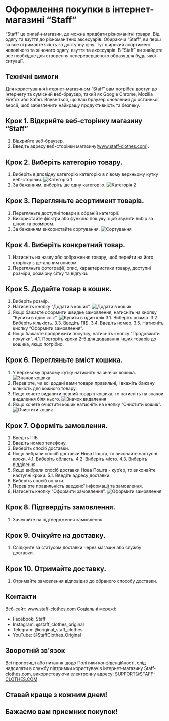 # Оформлення покупки в інтернет-магазині “Staff”

“Staff” це онлайн-магазин, де можна придбати різноманітні товари. Від одягу та взуття до різноманітних аксесуарів. Обираючи “Staff”, ви перш за все отримаєте якість за доступну ціну. Тут широкий асортимент чоловічого та жіночого одягу, взуття та аксесуарів. В “Staff” ви знайдете все необхідне для створення неперевершеного образу для будь-якої ситуації.

## Технічні вимоги
Для користування інтернет-магазином “Staff” вам потрібен доступ до Інтернету та сумісний веб-браузер, такий як Google Chrome, Mozilla Firefox або Safari. Впевніться, що ваш браузер оновлений до останньої версії, щоб забезпечити найкращу продуктивність та безпеку.

## Крок 1. Відкрийте веб-сторінку магазину “Staff” 

1. Відкрийте веб-браузер.
2. Введіть адресу веб-сторінки магазину(www.staff-clothes.com).

## Крок 2. Виберіть категорію товару.

1. Виберіть відповідну категорію категорію в лівому верхньому кутку веб-сторінки.
![Категорія 1](https://github.com/Victoria-Savoniuk/kpi-tech-writer-course/assets/114365042/d20fc9a5-bf2d-4351-abd6-46648917d4c7)
2. За бажанням, виберіть ще одну категорію.
![Категорія 2](https://github.com/Victoria-Savoniuk/kpi-tech-writer-course/assets/114365042/000a8149-9601-433b-8d5e-672b9e312dd1)

## Крок 3. Перегляньте асортимент товарів.

1. Перегляньте доступні товари в обраній категорії.
2. Використайте фільтри або функцію пошуку, щоб звузити вибір за ціною та розміром.
3. За бажанням використайте сортування.
![Сортування](https://github.com/Victoria-Savoniuk/kpi-tech-writer-course/assets/114365042/f67227e1-f308-4f25-8ff6-f82c145a517b)

## Крок 4. Виберіть конкретний товар.

1. Натисніть на назву або зображення товару, щоб перейти на його сторінку з детальним описом.
2. Перегляньте фотографії, опис, характеристики товару, доступні розміри, розмірну сітку та відгуки.

## Крок 5. Додайте товар в кошик.

1. Виберіть розмір.
2. Натисніть кнопку “Додати в кошик”.
![Додати в кошик](https://github.com/Victoria-Savoniuk/kpi-tech-writer-course/assets/114365042/89a96f3d-3083-4042-9b8c-e32f87a6a318)
3. Якщо бажаєте оформити швидке замовлення, натисніть на кнопку “Купити в один клік”.
![Купити в один клік](https://github.com/Victoria-Savoniuk/kpi-tech-writer-course/assets/114365042/f5f794ff-68b2-444d-b5cd-52d612d706ab)
   3.1. Виберіть розмір.
   3.2. Виберіть кількість.
   3.3. Введіть ПІБ.
   3.4. Введіть номер.
   3.5. Натисніть кнопку “Оформити замовлення”.
4. Якщо бажаєте продовжити покупку, натисніть кнопку “Продовжити покупки”.
   4.1. Повторіть кроки 2-5 для додавання інших товарів до кошика, якщо потрібно. 

## Крок 6. Перегляньте вміст кошика.
1. У верхньому правому кутку натисніть на значок кошика.
![Значок кошика](https://github.com/Victoria-Savoniuk/kpi-tech-writer-course/assets/114365042/dd6ca953-8855-4d1a-8657-040aea52ecfb)
2. Перевірте, чи всі додані вами товари правильні, і вкажіть бажану кількість для кожного товару.
3. Якщо хочете видалити певний товар з кошика, то натисніть на значок видалення біля нього.
![Значок видалення](https://github.com/Victoria-Savoniuk/kpi-tech-writer-course/assets/114365042/50e03566-fa9b-4e0f-a9bc-65a363ad4352)
4. Якщо хочете очистити кошик натисніть на кнопку “Очистити кошик”.
![Очистити кошик](https://github.com/Victoria-Savoniuk/kpi-tech-writer-course/assets/114365042/30cc65fc-b99e-4b42-995f-90d5d90d6fd4)

## Крок 7. Оформіть замовлення.
1. Введіть ПІБ.
2. Введіть номер телефону.
3. Виберіть спосіб доставки.
4. Якщо вибрали спосіб доставки Нова Пошта, то виконайте наступні кроки.
   4.1. Виберіть область.
   4.2. Виберіть місто.
   4.3. Виберіть відділення.
5. Якщо вибрали спосіб доставки Нова Пошта - кур’єр, то виконайте наступні кроки.
   5.1. Введіть адресу доставки.
6. Виберіть спосіб оплати.
7. Перевірте правильність введеної інформації та замовлення.
8. Натисніть кнопку “Оформити замовлення”.
![Оформити замовлення](https://github.com/Victoria-Savoniuk/kpi-tech-writer-course/assets/114365042/b680236b-cc7a-4f4f-9151-0a943b6e6447)

## Крок 8. Підтвердіть замовлення.
1. Зачекайте на підтвердження замовлення.

## Крок 9. Очікуйте на доставку.
1. Слідкуйте за статусом доставки через магазин або службу доставки.

## Крок 10. Отримайте доставку.
1. Отримайте замовлення відповідно до обраного способу доставки.


## Контакти

Веб-сайт: www.staff-clothes.com
Соціальні мережі:
- Facebook: Staff
- Instagram: @staff_clothes_original
- Telegram: @original_staff_clothes
- YouTube: @StaffClothes_Original

## Зворотній зв'язок

Всі пропозиції або питання щодо Політики конфіденційності, слід надсилати в службу підтримки користувачів інтернет-магазину Staff-clothes.com, використовуючи електронну адресу: SUPPORT@STAFF-CLOTHES.COM.      

## Ставай краще з кожним днем!
## Бажаємо вам приємних покупок!
